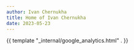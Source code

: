 ```yaml
---
author: Ivan Chernukha
title: Home of Ivan Chernukha
date: 2023-05-23
---
```

{{ template "_internal/google_analytics.html" . }}